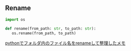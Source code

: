 ## Rename

```python
import os

def rename(from_path: str, to_path: str):
   os.rename(from_path, to_path)
```

[pythonでフォルダ内のファイル名をrenameして整理したメモ](https://qiita.com/clarinet758/items/307d01a6634b372e8fa9)
